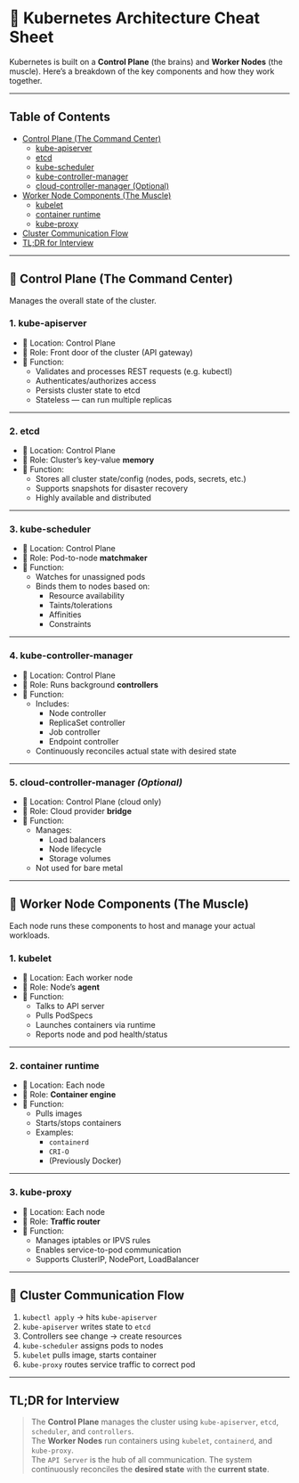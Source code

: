 # 🧠 Kubernetes Architecture Cheat Sheet

Kubernetes is built on a **Control Plane** (the brains) and **Worker Nodes** (the muscle). Here’s a breakdown of the key components and how they work together.

---

## Table of Contents
- [Control Plane (The Command Center)](#control-plane-the-command-center)
  - [kube-apiserver](#1-kube-apiserver)
  - [etcd](#2-etcd)
  - [kube-scheduler](#3-kube-scheduler)
  - [kube-controller-manager](#4-kube-controller-manager)
  - [cloud-controller-manager (Optional)](#5-cloud-controller-manager-optional)
- [Worker Node Components (The Muscle)](#worker-node-components-the-muscle)
  - [kubelet](#1-kubelet)
  - [container runtime](#2-container-runtime)
  - [kube-proxy](#3-kube-proxy)
- [Cluster Communication Flow](#cluster-communication-flow)
- [TL;DR for Interview](#tldr-for-interview)

---

## 🚨 Control Plane (The Command Center)

Manages the overall state of the cluster.

### 1. kube-apiserver
- 📍 Location: Control Plane
- 🧠 Role: Front door of the cluster (API gateway)
- 🧬 Function:
  - Validates and processes REST requests (e.g. kubectl)
  - Authenticates/authorizes access
  - Persists cluster state to etcd
  - Stateless — can run multiple replicas

---

### 2. etcd
- 📍 Location: Control Plane
- 🧠 Role: Cluster’s key-value **memory**
- 🧬 Function:
  - Stores all cluster state/config (nodes, pods, secrets, etc.)
  - Supports snapshots for disaster recovery
  - Highly available and distributed

---

### 3. kube-scheduler
- 📍 Location: Control Plane
- 🧠 Role: Pod-to-node **matchmaker**
- 🧬 Function:
  - Watches for unassigned pods
  - Binds them to nodes based on:
    - Resource availability
    - Taints/tolerations
    - Affinities
    - Constraints

---

### 4. kube-controller-manager
- 📍 Location: Control Plane
- 🧠 Role: Runs background **controllers**
- 🧬 Function:
  - Includes:
    - Node controller
    - ReplicaSet controller
    - Job controller
    - Endpoint controller
  - Continuously reconciles actual state with desired state

---

### 5. cloud-controller-manager *(Optional)*
- 📍 Location: Control Plane (cloud only)
- 🧠 Role: Cloud provider **bridge**
- 🧬 Function:
  - Manages:
    - Load balancers
    - Node lifecycle
    - Storage volumes
  - Not used for bare metal

---

## 💪 Worker Node Components (The Muscle)

Each node runs these components to host and manage your actual workloads.

### 1. kubelet
- 📍 Location: Each worker node
- 🧠 Role: Node’s **agent**
- 🧬 Function:
  - Talks to API server
  - Pulls PodSpecs
  - Launches containers via runtime
  - Reports node and pod health/status

---

### 2. container runtime
- 📍 Location: Each node
- 🧠 Role: **Container engine**
- 🧬 Function:
  - Pulls images
  - Starts/stops containers
  - Examples:
    - `containerd`
    - `CRI-O`
    - (Previously Docker)

---

### 3. kube-proxy
- 📍 Location: Each node
- 🧠 Role: **Traffic router**
- 🧬 Function:
  - Manages iptables or IPVS rules
  - Enables service-to-pod communication
  - Supports ClusterIP, NodePort, LoadBalancer

---

## 🧭 Cluster Communication Flow

1. `kubectl apply` → hits `kube-apiserver`
2. `kube-apiserver` writes state to `etcd`
3. Controllers see change → create resources
4. `kube-scheduler` assigns pods to nodes
5. `kubelet` pulls image, starts container
6. `kube-proxy` routes service traffic to correct pod

---

## TL;DR for Interview

> The **Control Plane** manages the cluster using `kube-apiserver`, `etcd`, `scheduler`, and `controllers`.  
> The **Worker Nodes** run containers using `kubelet`, `containerd`, and `kube-proxy`.  
> The `API Server` is the hub of all communication. The system continuously reconciles the **desired state** with the **current state**.


